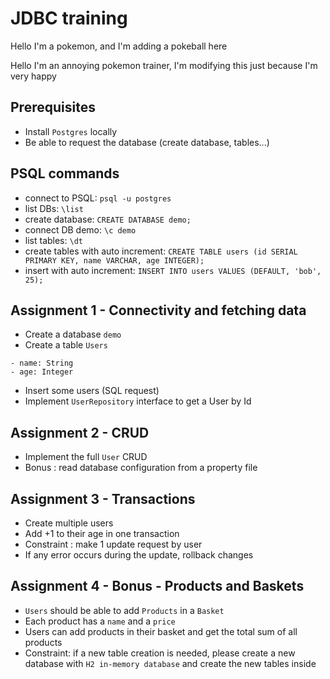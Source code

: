 # JDBC training

Hello I'm a pokemon, and I'm adding a pokeball here

Hello I'm an annoying pokemon trainer, I'm modifying this just because I'm very happy

## Prerequisites
- Install `Postgres` locally
- Be able to request the database (create database, tables...)

## PSQL commands
- connect to PSQL: `psql -u postgres`
- list DBs: `\list`
- create database: `CREATE DATABASE demo;`
- connect DB demo: `\c demo`
- list tables: `\dt`
- create tables with auto increment: `CREATE TABLE users (id SERIAL PRIMARY KEY, name VARCHAR, age INTEGER);`
- insert with auto increment: `INSERT INTO users VALUES (DEFAULT, 'bob', 25);`

## Assignment 1 - Connectivity and fetching data

- Create a database `demo`
- Create a table `Users`
```
- name: String
- age: Integer
```
- Insert some users (SQL request)
- Implement `UserRepository` interface to get a User by Id

## Assignment 2 - CRUD

- Implement the full `User` CRUD
- Bonus : read database configuration from a property file

## Assignment 3 - Transactions

- Create multiple users
- Add +1 to their age in one transaction
- Constraint : make 1 update request by user
- If any error occurs during the update, rollback changes

## Assignment 4 - Bonus - Products and Baskets

- `Users` should be able to add `Products` in a `Basket`
- Each product has a `name` and a `price`
- Users can add products in their basket and get the total sum of all products
- Constraint: if a new table creation is needed, please create a new database with `H2 in-memory database` and create the new tables inside